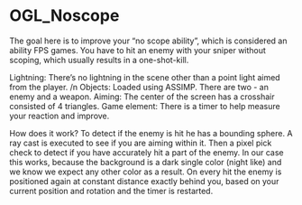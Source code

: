 # OGL_Noscope

The goal here is to improve your “no scope ability”, which is considered an ability FPS games.
You have to hit an enemy with your sniper without scoping, which usually results in a one-shot-kill.

Lightning: There’s no lightning in the scene other than a point light aimed from the player. /n
Objects: Loaded using ASSIMP. There are two - an enemy and a weapon. 
Aiming: The center of the screen has a crosshair consisted of 4 triangles.
Game element: There is a timer to help measure your reaction and improve.

How does it work?
To detect if the enemy is hit he has a bounding sphere. A ray cast is executed to see if you are aiming within it. 
Then a pixel pick check to detect if you have accurately hit a part of the enemy. In our case this works, because
the background is a dark single color (night like) and we know we expect any other color as a result.
On every hit the enemy is positioned again at constant distance exactly behind you, 
based on your current position and rotation and the timer is restarted.

